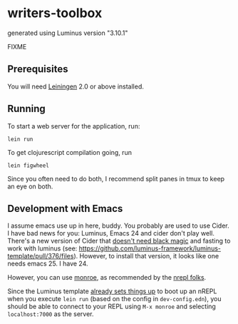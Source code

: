 # writers-toolbox

generated using Luminus version "3.10.1"

FIXME

## Prerequisites

You will need [Leiningen][1] 2.0 or above installed.

[1]: https://github.com/technomancy/leiningen

## Running

To start a web server for the application, run:

    lein run 
    
To get clojurescript compilation going, run 

    lein figwheel
    
Since you often need to do both, I recommend split panes in tmux to keep an eye on both.

## Development with Emacs

I assume emacs use up in here, buddy. You probably are used to use Cider.
I have bad news for you: Luminus, Emacs 24 and cider don't play well. There's a new version of Cider that [doesn't need black magic](https://github.com/clojure-emacs/cider/blob/master/doc/installation.md#ciders-nrepl-middleware) and fasting to work with luminus (see: https://github.com/luminus-framework/luminus-template/pull/376/files). However, to install that version, it looks like one needs emacs 25. I have 24. 

However, you can use [monroe](https://github.com/sanel/monroe), as recommended by the [nrepl folks](https://github.com/clojure/tools.nrepl).

Since the Luminus template [already sets things up](http://www.luminusweb.net/docs/repl.html#connecting_to_the_nrepl) to boot up an nREPL when you execute `lein run` (based on the config in `dev-config.edn`), you should be able to connect to your REPL using `M-x monroe` and selecting `localhost:7000` as the server.
